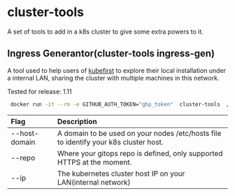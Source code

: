 # cluster-tools

A set of tools to add in a k8s cluster to give some extra powers to it.


## Ingress Generantor(cluster-tools ingress-gen)

A tool used to help users of [kubefirst](https://github.com/kubefirst/kubefirst) to explore their local installation under a internal LAN, sharing the cluster with multiple machines in this network. 

Tested for release: 1.11 
```bash 
 docker run -it --rm -e GITHUB_AUTH_TOKEN="ghp_token"  cluster-tools  /home/developer/app/cluster-tools ingress-gen --host-domain mylocal.cloud.internal --repo https://github.com/6za/gitops.git --ip 10.10.10.5

```

| Flag           | Description                                                                          |
|:---------------|:-------------------------------------------------------------------------------------|
| --host-domain | A domain to be used on your nodes /etc/hosts file to identify your k8s cluster host. |
| --repo        | Where your gitops repo is defined, only supported HTTPS at the moment.               |
| --ip           | The kubernetes cluster host IP on your LAN(internal network)                         |


